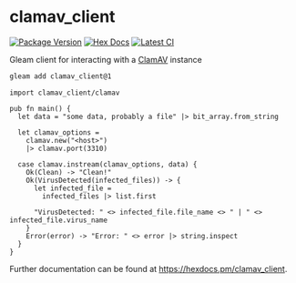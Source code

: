 # clamav_client

[![Package Version](https://img.shields.io/hexpm/v/clamav_client)](https://hex.pm/packages/clamav_client)
[![Hex Docs](https://img.shields.io/badge/hex-docs-ffaff3)](https://hexdocs.pm/clamav_client/)
[![Latest CI](https://github.com/alexdeane/gleam-clamav/actions/workflows/release.yml/badge.svg)](https://github.com/alexdeane/gleam-clamav/actions/workflows/release.yml)

Gleam client for interacting with a [ClamAV](https://www.clamav.net/) instance

```sh
gleam add clamav_client@1
```
```gleam
import clamav_client/clamav

pub fn main() {
  let data = "some data, probably a file" |> bit_array.from_string

  let clamav_options =
    clamav.new("<host>")
    |> clamav.port(3310)

  case clamav.instream(clamav_options, data) {
    Ok(Clean) -> "Clean!"
    Ok(VirusDetected(infected_files)) -> {
      let infected_file =
        infected_files |> list.first

      "VirusDetected: " <> infected_file.file_name <> " | " <> infected_file.virus_name
    }
    Error(error) -> "Error: " <> error |> string.inspect
  }
}
```

Further documentation can be found at <https://hexdocs.pm/clamav_client>.
